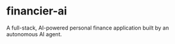# financier-ai
A full-stack, AI-powered personal finance application built by an autonomous AI agent.
